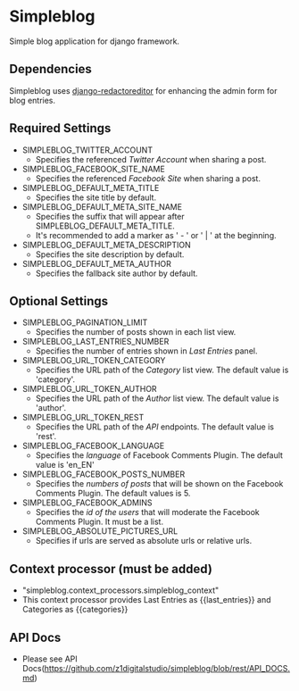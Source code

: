 # Simpleblog
Simple blog application for django framework.

## Dependencies
Simpleblog uses [django-redactoreditor](https://github.com/mazelife/django-redactoreditor) for enhancing the admin form for blog entries.

## Required Settings
- SIMPLEBLOG_TWITTER_ACCOUNT
  - Specifies the referenced *Twitter Account* when sharing a post.
- SIMPLEBLOG_FACEBOOK_SITE_NAME
  - Specifies the referenced *Facebook Site* when sharing a post.
- SIMPLEBLOG_DEFAULT_META_TITLE
  - Specifies the site title by default.
- SIMPLEBLOG_DEFAULT_META_SITE_NAME
  - Specifies the suffix that will appear after SIMPLEBLOG_DEFAULT_META_TITLE.
  - It's recommended to add a marker as ' - ' or ' | ' at the beginning.
- SIMPLEBLOG_DEFAULT_META_DESCRIPTION
  - Specifies the site description by default.
- SIMPLEBLOG_DEFAULT_META_AUTHOR
  - Specifies the fallback site author by default.

## Optional Settings
- SIMPLEBLOG_PAGINATION_LIMIT
  - Specifies the number of posts shown in each list view.
- SIMPLEBLOG_LAST_ENTRIES_NUMBER
  - Specifies the number of entries shown in *Last Entries* panel.
- SIMPLEBLOG_URL_TOKEN_CATEGORY
  - Specifies the URL path of the *Category* list view. The default value is 'category'.
- SIMPLEBLOG_URL_TOKEN_AUTHOR
  - Specifies the URL path of the *Author* list view. The default value is 'author'.
- SIMPLEBLOG_URL_TOKEN_REST
  - Specifies the URL path of the *API* endpoints. The default value is 'rest'.
- SIMPLEBLOG_FACEBOOK_LANGUAGE
  - Specifies the *language* of Facebook Comments Plugin. The default value is 'en_EN'
- SIMPLEBLOG_FACEBOOK_POSTS_NUMBER
  - Specifies the *numbers of posts* that will be shown on the Facebook Comments Plugin. The default values is 5.
- SIMPLEBLOG_FACEBOOK_ADMINS
  - Specifies the *id of the users* that will moderate the Facebook Comments Plugin. It must be a list.
- SIMPLEBLOG_ABSOLUTE_PICTURES_URL
  - Specifies if urls are served as absolute urls or relative urls.

## Context processor (must be added)
 - "simpleblog.context_processors.simpleblog_context"
  - This context processor provides Last Entries as {{last_entries}} and Categories as {{categories}}
  
## API Docs
- Please see API Docs(https://github.com/z1digitalstudio/simpleblog/blob/rest/API_DOCS.md)

